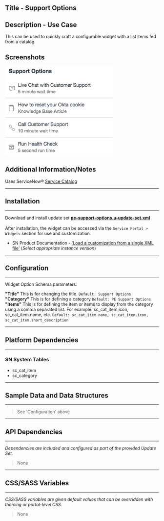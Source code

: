 ## Title - Support Options

## Description - Use Case

This can be used to quickly craft a configurable widget with a list items fed from a catalog.

## Screenshots
![](../images/pe-support-options-1.png)

## Additional Information/Notes 

Uses ServiceNow® [Service Catalog](https://docs.servicenow.com/bundle/istanbul-it-service-management/page/product/service-catalog-management/concept/c_ServiceCatalogManagement.html)

---
## Installation
---
Download and install update set **[pe-support-options.u-update-set.xml](pe-support-options.u-update-set.xml)** <br/><br/>
After installation, the widget can be accessed via the `Service Portal > Widgets` section for use and customization.<br/>
* SN Product Documentation - ['Load a customization from a single XML file'](https://docs.servicenow.com/search?q=Load+a+customization+from+a+single+XML+file)   (<i>Select appropriate instance version</i>)
---
## Configuration
---
Widget Option Schema parameters:

**"Title"** This is for changing the title.  `Default: Support Options`<br/>
**"Category"** This is for defining a category  `Default: PE Support Options`<br/>
**"Items"** This is for defining the item or items to display from the category using a comma separated list. For example: sc_cat_item.icon, sc_cat_item.name, etc.  `Default: sc_cat_item.name, sc_cat_item.icon, sc_cat_item.short_description`<br/>

---
## Platform Dependencies
---
### SN System Tables
* sc_cat_item
* sc_category
---
## Sample Data and Data Structures
---
> See 'Configuration' above
---
## API Dependencies
---
<i>Dependencies are included and configured as part of the provided Update Set.</i>
> None
---
## CSS/SASS Variables
---
_CSS/SASS variables are given default values that can be overridden with theming or portal-level CSS._
> None